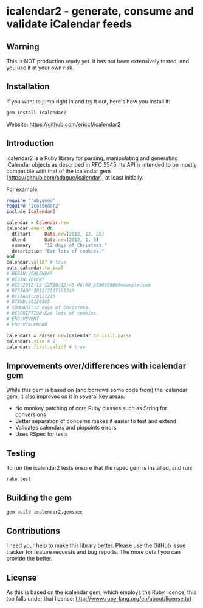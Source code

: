 # icalendar2 - generate, consume and validate iCalendar feeds

## Warning

This is NOT production ready yet. It has not been extensively tested, and you
use it at your own risk.

## Installation

If you want to jump right in and try it out, here's how you install it:

``` bash
gem install icalendar2
```

Website: https://github.com/ericcf/icalendar2

## Introduction

icalendar2 is a Ruby library for parsing, manipulating and generating iCalendar
objects as described in RFC 5545. Its API is intended to be mostly compatible
with that of the icalendar gem (https://github.com/sdague/icalendar), at least
initially.

For example:

``` ruby
require 'rubygems'
require 'icalendar2'
include Icalendar2

calendar = Calendar.new
calendar.event do
  dtstart     Date.new(2012, 12, 25)
  dtend       Date.new(2012, 1, 5)
  summary     "12 days of Christmas."
  description "Eat lots of cookies."
end
calendar.valid? # true
puts calendar.to_ical
# BEGIN:VCALENDAR
# BEGIN:VEVENT
# UID:2012-12-12T10:12:45-06:00_253060006@example.com
# DTSTAMP:20121212T101245
# DTSTART:20121225
# DTEND:20120105
# SUMMARY:12 days of Christmas.
# DESCRIPTION:Eat lots of cookies.
# END:VEVENT
# END:VCALENDAR

calendars = Parser.new(calendar.to_ical).parse
calendars.size # 1
calendars.first.valid? # true
```

## Improvements over/differences with icalendar gem

While this gem is based on (and borrows some code from) the icalendar gem, it
also improves on it in several key areas:
* No monkey patching of core Ruby classes such as String for conversions
* Better separation of concerns makes it easier to test and extend
* Validates calendars and pinpoints errors
* Uses RSpec for tests

## Testing

To run the icalendar2 tests ensure that the rspec gem is installed, and run:

``` bash
rake test
```

## Building the gem

``` bash
gem build icalendar2.gemspec
```

## Contributions

I need your help to make this library better. Please use the GitHub issue
tracker for feature requests and bug reports. The more detail you can provide
the better.

## License

As this is based on the icalendar gem, which employs the Ruby licence, this too
falls under that license: http://www.ruby-lang.org/en/about/license.txt
